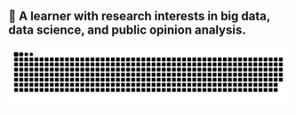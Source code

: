 
## 🌱 A learner with research interests in big data, data science, and public opinion analysis.


<picture>
  <source media="(prefers-color-scheme: dark)" srcset="https://raw.githubusercontent.com/DW62/DW62/output/github-contribution-grid-snake-dark.svg">
  <source media="(prefers-color-scheme: light)" srcset="https://raw.githubusercontent.com/DW62/DW62/output/github-contribution-grid-snake.svg">
  <img alt="github contribution grid snake animation" src="https://raw.githubusercontent.com/DW62/DW62/output/github-contribution-grid-snake.svg">
</picture>
